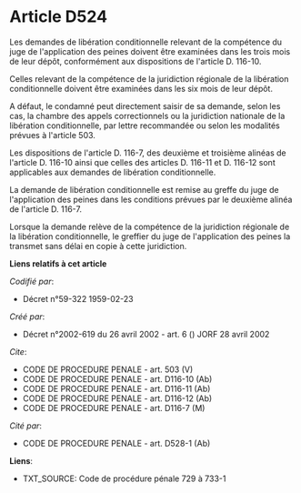 # Article D524

Les demandes de libération conditionnelle relevant de la compétence du juge de l'application des peines doivent être
examinées dans les trois mois de leur dépôt, conformément aux dispositions de l'article D. 116-10.

Celles relevant de la compétence de la juridiction régionale de la libération conditionnelle doivent être examinées dans les
six mois de leur dépôt.

A défaut, le condamné peut directement saisir de sa demande, selon les cas, la chambre des appels correctionnels ou la
juridiction nationale de la libération conditionnelle, par lettre recommandée ou selon les modalités prévues à l'article 503.

Les dispositions de l'article D. 116-7, des deuxième et troisième alinéas de l'article D. 116-10 ainsi que celles des
articles D. 116-11 et D. 116-12 sont applicables aux demandes de libération conditionnelle.

La demande de libération conditionnelle est remise au greffe du juge de l'application des peines dans les conditions prévues
par le deuxième alinéa de l'article D. 116-7.

Lorsque la demande relève de la compétence de la juridiction régionale de la libération conditionnelle, le greffier du juge
de l'application des peines la transmet sans délai en copie à cette juridiction.

**Liens relatifs à cet article**

_Codifié par_:

  - Décret n°59-322 1959-02-23

_Créé par_:

  - Décret n°2002-619 du 26 avril 2002 - art. 6 () JORF 28 avril 2002

_Cite_:

  - CODE DE PROCEDURE PENALE - art. 503 (V)
  - CODE DE PROCEDURE PENALE - art. D116-10 (Ab)
  - CODE DE PROCEDURE PENALE - art. D116-11 (Ab)
  - CODE DE PROCEDURE PENALE - art. D116-12 (Ab)
  - CODE DE PROCEDURE PENALE - art. D116-7 (M)

_Cité par_:

  - CODE DE PROCEDURE PENALE - art. D528-1 (Ab)

**Liens**:

  - TXT_SOURCE: Code de procédure pénale 729 à 733-1
